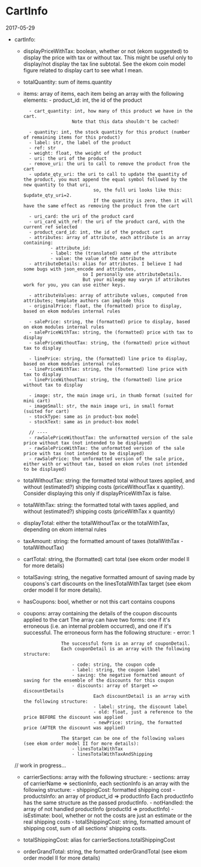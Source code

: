 CartInfo
============
2017-05-29



- cartInfo:
    - displayPriceWithTax: boolean, whether or not (ekom suggested) to display the price with tax or without tax.
                        This might be useful only to display/not display the tax line subtotal.
                        See the ekom coin model figure related to display cart to see what I mean.
                        
    - totalQuantity: sum of items.quantity
    - items: array of items, each item being an array with the following elements:
            - product_id: int, the id of the product
            
            - cart_quantity: int, how many of this product we have in the cart.
                            Note that this data shouldn't be cached!
            
            - quantity: int, the stock quantity for this product (number of remaining items for this product)
            - label: str, the label of the product
            - ref: str
            - weight: float, the weight of the product
            - uri: the uri of the product 
            - remove_uri: the uri to call to remove the product from the cart  
            - update_qty_uri: the uri to call to update the quantity of the product, you must append the equal symbol followed by the new quantity to that uri,
                                    so, the full uri looks like this: $update_qty_uri=2.
                                    If the quantity is zero, then it will have the same effect as removing the product from the cart
                                    
            - uri_card: the uri of the product card 
            - uri_card_with_ref: the uri of the product card, with the current ref selected 
            - product_card_id: int, the id of the product cart
            - attributes: array of attribute, each attribute is an array containing:
                    - attribute_id:
                    - label: the (translated) name of the attribute
                    - value: the value of the attribute  
            - attributeDetails: alias for attributes. I believe I had some bugs with json_encode and attributes,
                                so I personally use attributeDetails.
                                But your mileage may varyn if attributes work for you, you can use either keys. 
                                
            - attributeValues: array of attribute values, computed from attributes; template authors can implode this
            - originalPrice: float, the (formatted) price to display, based on ekom modules internal rules 
            
            - salePrice: string, the (formatted) price to display, based on ekom modules internal rules 
            - salePriceWithTax: string, the (formatted) price with tax to display 
            - salePriceWithoutTax: string, the (formatted) price without tax to display
            
            - linePrice: string, the (formatted) line price to display, based on ekom modules internal rules
            - linePriceWithTax: string, the (formatted) line price with tax to display 
            - linePriceWithoutTax: string, the (formatted) line price without tax to display
             
            - image: str, the main image uri, in thumb format (suited for mini cart)
            - imageSmall: str, the main image uri, in small format (suited for cart)
            - stockType: same as in product-box model
            - stockText: same as in product-box model
            
            // ----            
            - rawSalePriceWithoutTax: the unformatted version of the sale price without tax (not intended to be displayed)
            - rawSalePriceWithTax: the unformatted version of the sale price with tax (not intended to be displayed)
            - rawSalePrice: the unformatted version of the sale price, either with or without tax, based on ekom rules (not intended to be displayed)
            
    - totalWithoutTax: string: the formatted total without taxes applied, and without (estimated?) shipping costs
                            (priceWithoutTax x quantity).
                            Consider displaying this only if displayPriceWithTax is false.
                            
    - totalWithTax: string: the formatted total with taxes applied, and without (estimated?) shipping costs
                            (priceWithTax x quantity)
    - displayTotal: either the totalWithoutTax or the totalWithTax, depending on ekom internal rules
    - taxAmount: string: the formatted amount of taxes (totalWithTax - totalWithoutTax)
    
    - cartTotal: string, the (formatted) cart total (see ekom order model II for more details)
    - totalSaving: string, the negative formatted amount of saving made by coupons's cart discounts on the linesTotalWithTax target (see ekom order model II for more details).
    - hasCoupons: bool, whether or not this cart contains coupons
    - coupons: array containing the details of the coupon discounts applied to the cart
                        The array can have two forms: one if it's erroneous (i.e. an internal problem occurred), and one if it's successful.
                        The erroneous form has the following structure:
                            - error: 1
                            
                        The successful form is an array of couponDetail.
                        Each couponDetail is an array with the following structure:
                        
                            - code: string, the coupon code
                            - label: string, the coupon label
                            - saving: the negative formatted amount of saving for the ensemble of the discounts for this coupon
                            - discounts: array of $target => discountDetails
                                    Each discountDetail is an array with the following structure:
                                    - label: string, the discount label
                                    - old: float, just a reference to the price BEFORE the discount was applied
                                    - newPrice: string, the formatted price (AFTER the discount was applied)
                            
                        The $target can be one of the following values (see ekom order model II for more details):
                            - linesTotalWithTax
                            - linesTotalWithTaxAndShipping
    
    // work in progress...
    - carrierSections: array with the following structure:
            - sections: array of carrierName => sectionInfo, each sectionInfo is an array with the following structure:
                   - shippingCost: formatted shipping cost
                   - productsInfo: an array of product_id => productInfo
                           Each productInfo has the same structure as the passed productInfo.
            - notHandled: the array of not handled productInfo (productId => productInfo)
            - isEstimate: bool, whether or not the costs are just an estimate or the real shipping costs
            - totalShippingCost: string, formatted amount of shipping cost, sum of all sections' shipping costs.     
            
    - totalShippingCost: alias for carrierSections.totalShippingCost
    - orderGrandTotal: string, the formatted orderGrandTotal (see ekom order model II for more details)